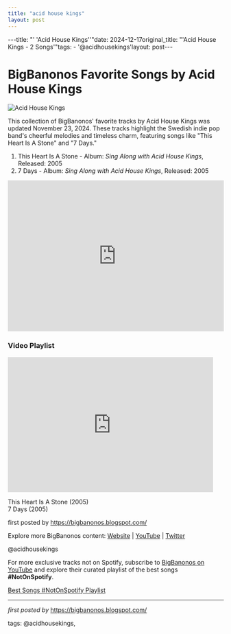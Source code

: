 ```yaml
---
title: "acid house kings"
layout: post
---
```

---title: "' 'Acid House Kings''"date: 2024-12-17original_title: "'Acid House Kings - 2 Songs'"tags:  - '@acidhousekings'layout: post---<h1>BigBanonos Favorite Songs by Acid House Kings</h1><img src="https://images.genius.com/71fa9dbf0385c34a06159fdec0f952b3.1000x1000x1.jpg" alt="Acid House Kings"> <p>This collection of BigBanonos' favorite tracks by Acid House Kings was updated November 23, 2024. These tracks highlight the Swedish indie pop band's cheerful melodies and timeless charm, featuring songs like "This Heart Is A Stone" and "7 Days."</p> <ol> <li>This Heart Is A Stone - Album: <i>Sing Along with Acid House Kings</i>, Released: 2005</li> <li>7 Days - Album: <i>Sing Along with Acid House Kings</i>, Released: 2005</li></ol> <div> <iframe src="https://open.spotify.com/embed/playlist/4hAFWnqKmGo0UJsWmFZKiR?utm_source=generator" width="100%" height="352" frameborder="0" allowfullscreen="" allow="autoplay; clipboard-write; encrypted-media; fullscreen; picture-in-picture" loading="lazy"></iframe></div> <h3>Video Playlist</h3><div> <iframe allowfullscreen="" frameborder="0" height="315" src="https://www.youtube.com/embed/6vIwjaOyZWk?list=PLtuNtuTatqI2vpx5qUyR9Hxe2BsyQEpOD" width="95%"></iframe> <p>This Heart Is A Stone (2005) <br> 7 Days (2005)</p></div> <p>first posted by https://bigbanonos.blogspot.com/</p> <div> <p>Explore more BigBanonos content: <a href="https://bigbanonos.blogspot.com/">Website</a> | <a href="https://www.youtube.com/@BigBanonos">YouTube</a> | <a href="https://x.com/bigbanonos">Twitter</a></p></div> <!-- Tags --><p>@acidhousekings</p><!--Subscribe and Playlist Links--><div>    <p>For more exclusive tracks not on Spotify, subscribe to <a href="https://www.youtube.com/@BigBanonos" target="_blank">BigBanonos on YouTube</a> and explore their curated playlist of the best songs <strong>#NotOnSpotify</strong>.</p>    <p><a href="https://www.youtube.com/playlist?list=PLtuNtuTatqI0kFahUCbtbfenC_ET5O_tr" target="_blank">Best Songs #NotOnSpotify Playlist<br /></a></p></div><hr /><p><em>first posted by</em> <a href="https://bigbanonos.blogspot.com/" rel="noopener" target="_new">https://bigbanonos.blogspot.com/</a></p><p>tags: @acidhousekings,</p>